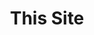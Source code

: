 ---
title: "This Site"
type: "project"
published: false
title_link: "http://markus-haack.de/"
description: "My personal site ..."
tech_used: ["Gatsby", "React", "JavaScript", "Graphql"]
image: "./project.png"
---